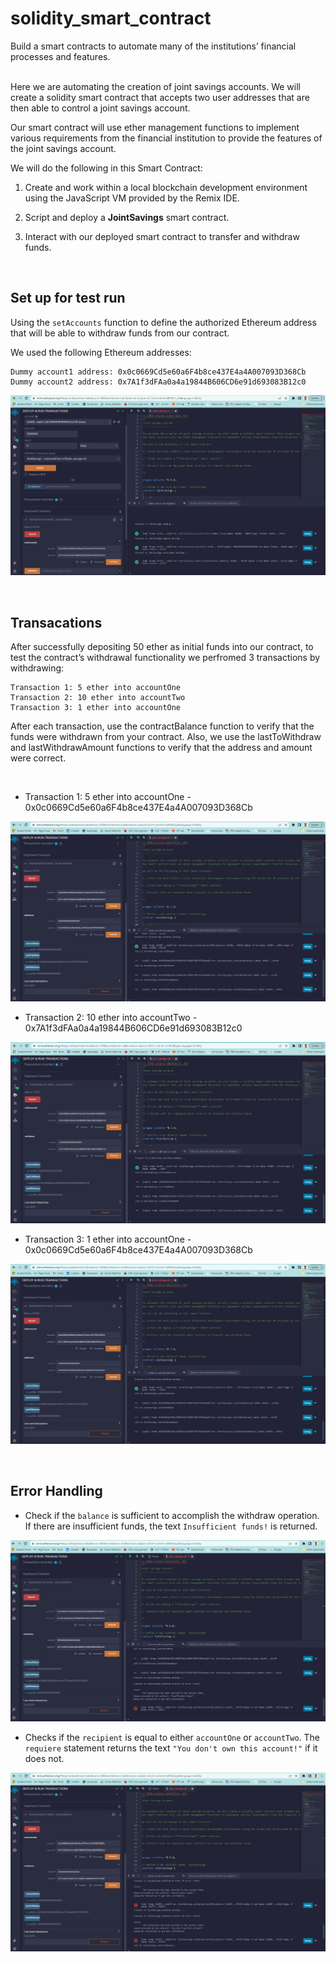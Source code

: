 # solidity_smart_contract

Build a smart contracts to automate many of the institutions’ financial processes and features.

<br>
Here we are automating the creation of joint savings accounts. We will create a solidity smart contract that accepts two user addresses that are then able to control a joint savings account. 

Our smart contract will use ether management functions to implement various requirements from the financial institution to provide the features of the joint savings account.

We will do the following in this Smart Contract:

1. Create and work within a local blockchain development environment using the JavaScript VM provided by the Remix IDE.

2. Script and deploy a **JointSavings** smart contract.

3. Interact with our deployed smart contract to transfer and withdraw funds.

<br>

## Set up for test run

Using the `setAccounts` function to define the authorized Ethereum address that will be able to withdraw funds from our contract. 

We used the following Ethereum addresses:

    Dummy account1 address: 0x0c0669Cd5e60a6F4b8ce437E4a4A007093D368Cb
    Dummy account2 address: 0x7A1f3dFAa0a4a19844B606CD6e91d693083B12c0

![A screenshot of the result.](Execution_Results/Initialize.png)

<br>

## Transacations

After successfully depositing 50 ether as initial funds into our contract, to test the contract’s withdrawal functionality we perfromed 3 transactions by withdrawing:

    Transaction 1: 5 ether into accountOne 
    Transaction 2: 10 ether into accountTwo
    Transaction 3: 1 ether into accountOne

After each transaction, use the contractBalance function to verify that the funds were withdrawn from your contract. Also, we use the lastToWithdraw and lastWithdrawAmount functions to verify that the address and amount were correct.

<br>

* Transaction 1: 5 ether into accountOne - 0x0c0669Cd5e60a6F4b8ce437E4a4A007093D368Cb

![A screenshot of the result.](Execution_Results/Transaction1.png)


* Transaction 2: 10 ether into accountTwo - 0x7A1f3dFAa0a4a19844B606CD6e91d693083B12c0

![A screenshot of the result.](Execution_Results/Transaction2.png)

* Transaction 3: 1 ether into accountOne - 0x0c0669Cd5e60a6F4b8ce437E4a4A007093D368Cb

![A screenshot of the result.](Execution_Results/Transaction3.png)


<br>

## Error Handling

* Check if the `balance` is sufficient to accomplish the withdraw operation. If there are insufficient funds, the text `Insufficient funds!` is returned.

![A screenshot of the result.](Execution_Results/Error1.png)


* Checks if the `recipient` is equal to either `accountOne` or `accountTwo`. The `requiere` statement returns the text `"You don't own this account!"` if it does not.

![A screenshot of the result.](Execution_Results/Error2.png)
